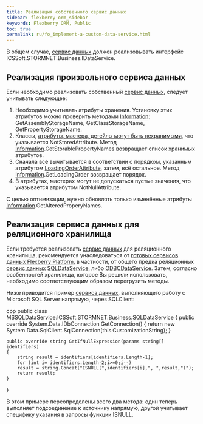 ```yaml
---
title: Реализация собственного сервис данных
sidebar: flexberry-orm_sidebar
keywords: Flexberry ORM, Public
toc: true
permalink: ru/fo_implement-a-custom-data-service.html
---
```


В общем случае, [сервис данных](fo_data-service.html) должен реализовывать интерфейс ICSSoft.STORMNET.Business.IDataService.

## Реализация произвольного сервиса данных

Если необходимо реализовать собственный [сервис данных](fo_data-service.html), следует учитывать следующее:

1. Необходимо учитывать атрибуты хранения. Установку этих атрибутов можно проверить методами [Information](fo_information-class-as-metadata-supervisor.html): GetAssemblyStorageName, GetClassStorageName, GetPropertyStorageName.
2. Классы, [атрибуты, мастера, детейлы могут быть нехранимыми](fo_not-stored-attributes.html), что указывается NotStoredAttribute. Метод [Information](fo_information-class-as-metadata-supervisor.html).GetStorablePropertyNames возвращает список хранимых атрибутов.
3. Сначала всё вычитывается в соответствии с порядком, указанным атрибутом [LoadingOrderAttribute](fo_order-of-loading-property--data-object.html), затем, всё остальное. Метод [Information](fo_information-class-as-metadata-supervisor.html).GetLoadingOrder возвращает порядок.
4. В атрибутах, мастерах могут не допускаться пустые значения, что указывается атрибутом NotNullAttribute.

С целью оптимизации, нужно обновлять только изменённые атрибуты [Information](fo_information-class-as-metadata-supervisor.html).GetAlteredProperyNames.

## Реализация сервиса данных для реляционного хранилища

Если требуется реализовать [сервис данных](fo_data-service.html) для реляционного хранилища, рекомендуется унаследоваться от [готовых сервисов данных Flexberry Platform](fo_standard-data-services.html), в частности, от общего предка реляционных [сервис данных](fo_data-service.html) [SQLDataService](fo_sql-data-service.html), либо [ODBCDataService](fo_odbc-data-service.html). Затем, согласно особенностей хранилища, которое Вы решили использовать, необходимо соответствующим образом перегрузить методы.

Ниже приводится пример [сервиса данных](fo_data-service.html), выполняющего работу с Microsoft SQL Server напрямую, через SQLClient:

 cpp
public class MSSQLDataService:ICSSoft.STORMNET.Business.SQLDataService
{
    public override System.Data.IDbConnection GetConnection()
    {
        return new System.Data.SqlClient.SqlConnection(this.CustomizationString);
    }

    public override string GetIfNullExpression(params string[] identifiers)
    {
        string result = identifiers[identifiers.Length-1];
        for (int i= identifiers.Length-2;i>=0;i--)
        result = string.Concat("ISNULL(",identifiers[i],", ",result,")");
        return result;
    } 
}


В этом примере переопределены всего два метода: один теперь выполняет подсоединение к источнику напрямую, другой учитывает специфику указания в запросы функции ISNULL.
